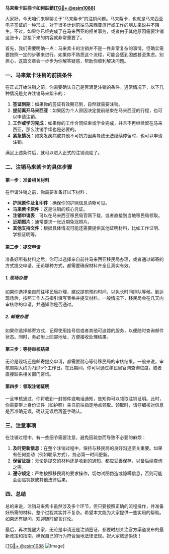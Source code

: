 **马来紫卡註冊卡如何註銷[[TG💪+ @esim1088](https://t.me/s/esim1088)]**

大家好，今天咱们来聊聊关于“马来紫卡”的注销问题。马来紫卡，也就是马来西亚电子签证的一种形式，对于很多计划前往马来西亚旅行或工作的朋友来说并不陌生。不过，如果你已经完成了在马来西亚的相关事务，或者由于其他原因需要注销这张卡，那接下来的内容就非常重要了。

首先，我们需要明确一点：马来紫卡的注销并不是一件非常复杂的事情，但确实需要按照一定的步骤来进行。如果你不熟悉这个流程，可能会感到困惑甚至焦虑。别担心，这篇文章会一步步为你解答疑惑，帮助你顺利解决问题。

### 一、马来紫卡注销的前提条件

在正式开始注销之前，你需要确认自己是否满足注销的条件。通常情况下，以下几种情况是允许注销马来紫卡的：

1. **签证到期**：如果你的签证有效期已到，自然就需要注销。
2. **提前离开马来西亚**：如果因为个人原因决定提前结束在马来西亚的行程，也可以申请注销。
3. **工作或学习完成**：如果你的工作合同结束或学业完成，并且不再继续留在马来西亚，那么注销手续也是必要的。
4. **紧急情况**：如突发疾病或其他不可抗力因素导致无法继续停留时，也可以申请注销。

满足上述条件后，就可以进入正式的注销流程了。

### 二、注销马来紫卡的具体步骤

#### 第一步：准备相关材料

在申请注销之前，你需要准备好以下材料：

- **护照原件及复印件**：确保你的护照信息清晰可见。
- **马来紫卡原件**：这是注销的核心凭证。
- **注销申请表**：可以在马来西亚移民局官网下载，或者直接到当地移民局领取。
- **近期照片**：通常要求一张近期免冠照片。
- **其他支持文件**：根据具体情况可能还需要提供其他证明材料，比如工作证明、学校证明等。

#### 第二步：提交申请

准备好所有材料之后，你可以选择亲自前往马来西亚移民局办理，或者通过邮寄的方式提交申请。无论哪种方式，都需要确保材料齐全且真实有效。

##### 1. 现场办理

如果你选择亲自前往移民局办理，建议提前预约时间，以免长时间排队等候。到达现场后，按照工作人员指引填写表格并提交材料。一般情况下，移民局会在几天内审核你的申请，并通知你是否通过。

##### 2. 邮寄办理

如果你选择邮寄方式，记得使用挂号信或者其他可追踪的服务，以便随时查询邮件状态。同时，务必附上回邮地址，方便接收处理结果。

#### 第三步：等待审核结果

无论是现场还是邮寄提交申请，都需要耐心等待移民局的审核结果。一般来说，审核周期大约为7到15个工作日。在此期间，你可以通过移民局官网查询进度，或者直接联系相关部门咨询。

#### 第四步：领取注销证明

一旦审核通过，你将收到一封邮件或电话通知，告知你可以领取注销证明。此时，你需要带上身份证件（如护照）亲自前往指定地点领取。领取时，请仔细核对信息是否准确无误，确认无误后再签字确认。

### 三、注意事项

在注销过程中，有一些细节需要注意，避免因疏忽而导致不必要的麻烦：

1. **及时更新信息**：在整个注销过程中，保持与移民局的良好沟通至关重要。如果有任何变动（例如联系方式），务必第一时间更新。
2. **保留证据**：无论是提交的材料还是收到的通知，都应妥善保存，以备后续查询之需。
3. **遵守规定**：严格按照移民局的要求操作，切勿试图伪造或隐瞒信息，否则可能会面临罚款或其他法律后果。

### 四、总结

总的来说，注销马来紫卡虽然涉及多个环节，但只要按照正确的流程操作，并准备好所需的材料，整个过程其实并不复杂。希望本文能为大家提供一些实用的帮助。如果还有疑问，欢迎随时留言讨论。

最后，再次提醒大家，无论是申请还是注销签证，都要时刻关注官方渠道发布的最新政策和指南，确保自己的行为符合当地法律法规。祝大家旅途愉快！

[[TG💪+ @esim1088](https://t.me/s/esim1088) ![Image](https://i.postimg.cc/4NQfJmqS/Snipaste-2025-05-13-00-14-12.png)]